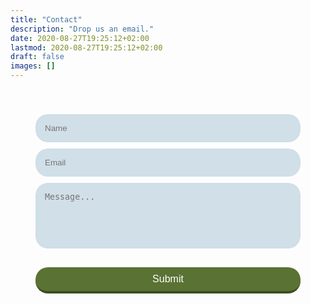 ```yaml
---
title: "Contact"
description: "Drop us an email."
date: 2020-08-27T19:25:12+02:00
lastmod: 2020-08-27T19:25:12+02:00
draft: false
images: []
---
```


<style>
  .form-inner {
  padding: 40px;
  }
  .form-inner input,
  .form-inner textarea {
  display: block;
  width: 100%;
  padding: 15px;
  margin-bottom: 10px;
  border: none;
  border-radius: 20px;
  background: #d0dfe8;
  }
  .form-inner textarea {
  resize: none;
  }
  .green-button {
  width: 100%;
  padding: 10px;
  margin-top: 20px;
  border-radius: 20px;
  border: none;
  border-bottom: 4px solid #3e4f24;
  background: #5a7233; 
  font-size: 16px;
  font-weight: 400;
  color: #fff;
  }
  .green-button:hover {
  background: #3e4f24;
  }
</style>

<form name="contact" method="POST" data-netlify="true">
  <div class="form-inner">
    <input type="text" name="name" placeholder="Name">
    <input type="email" name="email" placeholder="Email">
    <textarea name="message" placeholder="Message..." rows="5"></textarea>
    <button class="green-button" type="submit">Submit</button>
  </div>
</form>

